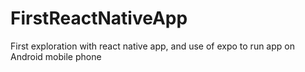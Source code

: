 # FirstReactNativeApp
First exploration with react native app, and use of expo to run app on Android mobile phone
